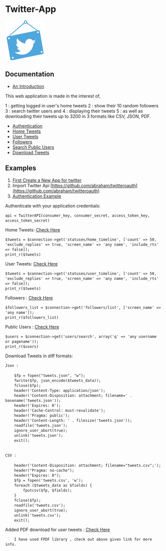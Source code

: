 # Twitter-App

![Twitter-App Logo](/dist/images/if_twitter_313634.png)

## Documentation

* [An Introduction](https://github.com/shwetadanej/Twitter-App)

This web application is made in the interest of, 

1 : getting logged in user's home tweets 
2 : show their 10 random followers
3 : search twitter users and 
4 : displaying their tweets 
5 : as well as downloading their tweets up to 3200 in 3 formats like CSV, JSON, PDF.

* [Authentication](https://github.com/shwetadanej/Twitter-App/blob/master/callback.php)
* [Home Tweets](https://github.com/shwetadanej/Twitter-App/blob/master/homeTweets.php)
* [User Tweets](https://github.com/shwetadanej/Twitter-App/blob/master/userTweets.php)
* [Followers](https://github.com/shwetadanej/Twitter-App/blob/master/home.php)
* [Search Public Users](https://github.com/shwetadanej/Twitter-App/blob/master/publicSearch.php)
* [Download Tweets](https://github.com/shwetadanej/Twitter-App/blob/master/downloadTweets.php)


## Examples

1. [First Create a New App for twitter](https://apps.twitter.com/)  
2. Import Twitter Api [https://github.com/abraham/twitteroauth](https://github.com/abraham/twitteroauth)
3. [Authentication Example](https://github.com/sohaibilyas/twitter-api-php)

Authenticate with your application credentials:
	
	api = TwitterAPI(consumer_key, consumer_secret, access_token_key, access_token_secret)

Home Tweets: [Check Here](https://dev.twitter.com/rest/reference/get/statuses/home_timeline)

	$tweets = $connection->get('statuses/home_timeline', ['count' => 50, 'exclude_replies' => true, 'screen_name' => 'any name', 'include_rts' => false]);
	print_r($tweets)


User Tweets: [Check Here](https://dev.twitter.com/rest/reference/get/statuses/user_timeline)

	$tweets = $connection->get('statuses/user_timeline', ['count' => 50, 'exclude_replies' => true, 'screen_name' => 'any name', 'include_rts' => false]);    
	print_r($tweets)


Followers : [Check Here](https://dev.twitter.com/rest/reference/get/followers/list)

	$followers_list = $connection->get('followers/list', ['screen_name' => 'any name']);
  	print_r($followers_list)


Public Users : [Check Here](https://dev.twitter.com/rest/reference/get/users/search)

	$users = $connection->get('users/search', array('q' => 'any username or pagename'));
  	print_r($users)

Download Tweets in diff formats:

	Json :

        $fp = fopen("tweets.json", "w");
        fwrite($fp, json_encode($tweets_data));
        fclose($fp);
        header('Content-Type: application/json');
        header('Content-Disposition: attachment; filename=' . basename('tweets.json'));
        header('Expires: 0');
        header('Cache-Control: must-revalidate');
        header('Pragma: public');
        header('Content-Length: ' . filesize('tweets.json'));
        readfile('tweets.json');
        ignore_user_abort(true);
        unlink('tweets.json');
        exit();

  
	CSV :

        header('Content-Disposition: attachment; filename="tweets.csv";');
        header("Pragma: no-cache");
        header("Expires: 0");
        $fp = fopen('tweets.csv', 'w');
        foreach ($tweets_data as $fields) {
            fputcsv($fp, $fields);
        }
        fclose($fp);
        readfile('tweets.csv');
        ignore_user_abort(true);
        unlink('tweets.csv');
        exit();
       
Added PDF download for user tweets : [Check Here](http://www.fpdf.org/)

        I have used FPDF library , check out above given link for more info.
	        
        
        
